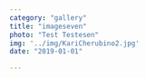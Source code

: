 ```yaml
---
category: "gallery"
title: "imageseven"
photo: "Test Testesen"
img: '../img/KariCherubino2.jpg'
date: "2019-01-01"

---
```

